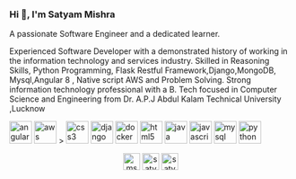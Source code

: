 ### Hi  👋, I'm Satyam Mishra

A passionate Software Engineer and a dedicated learner.

Experienced Software Developer with a demonstrated history of working in the information technology and services industry. Skilled in Reasoning Skills, Python Programming, Flask Restful Framework,Django,MongoDB, Mysql,Angular 8 , Native script AWS and Problem Solving. Strong information technology professional with a B. Tech focused in Computer Science and Engineering from  Dr. A.P.J Abdul Kalam Technical University ,Lucknow 

<p align="left"> <img src="https://devicons.github.io/devicon/devicon.git/icons/angularjs/angularjs-original.svg" alt="angularjs" width="40" height="40"/> <img src="https://devicons.github.io/devicon/devicon.git/icons/amazonwebservices/amazonwebservices-original-wordmark.svg" alt="aws" width="40" height="40"/> > <img src="https://devicons.github.io/devicon/devicon.git/icons/css3/css3-original-wordmark.svg" alt="css3" width="40" height="40"/> <img src="https://devicons.github.io/devicon/devicon.git/icons/django/django-original.svg" alt="django" width="40" height="40"/> <img src="https://devicons.github.io/devicon/devicon.git/icons/docker/docker-original-wordmark.svg" alt="docker" width="40" height="40"/>  <img src="https://devicons.github.io/devicon/devicon.git/icons/html5/html5-original-wordmark.svg" alt="html5" width="40" height="40"/> <img src="https://devicons.github.io/devicon/devicon.git/icons/java/java-original-wordmark.svg" alt="java" width="40" height="40"/> <img src="https://devicons.github.io/devicon/devicon.git/icons/javascript/javascript-original.svg" alt="javascript" width="40" height="40"/>  <img src="https://devicons.github.io/devicon/devicon.git/icons/mysql/mysql-original-wordmark.svg" alt="mysql" width="40" height="40"/>  <img src="https://devicons.github.io/devicon/devicon.git/icons/python/python-original.svg" alt="python" width="40" height="40"/>

<p align="center">
<a href="https://twitter.com/msatyam832" target="blank"><img align="center" src="https://cdn.jsdelivr.net/npm/simple-icons@3.0.1/icons/twitter.svg" alt="msatyam832" height="30" width="30" /></a>
<a href="https://www.linkedin.com/in/satyam-mishra-a9095012b" target="blank"><img align="center" src="https://cdn.jsdelivr.net/npm/simple-icons@3.0.1/icons/linkedin.svg" alt="satyam mishra" height="30" width="30" /></a>
<a href="https://www.instagram.com/saatyammishra/" target="blank"><img align="center" src="https://cdn.jsdelivr.net/npm/simple-icons@3.0.1/icons/instagram.svg" alt="satyammmishra" height="30" width="30" /></a>
</p>
 
